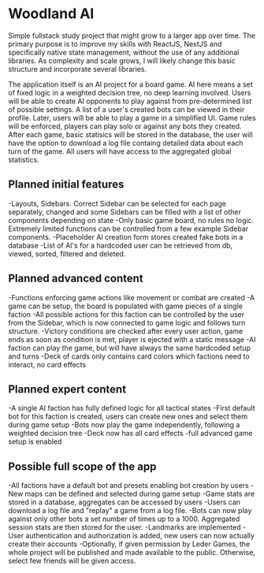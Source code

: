 # Woodland AI

Simple fullstack study project that might grow to a larger app over time. The primary purpose is to improve my skills with ReactJS, NextJS and specifically native state management, without the use of any additional libraries. As complexity and scale grows, I will likely change this basic structure and incorporate several libraries.

The application itself is an AI project for a board game. AI here means a set of fixed logic in a weighted decision tree, no deep learning involved. Users will be able to create AI opponents to play against from pre-determined list of possible settings. A list of a user's created bots can be viewed in their profile. Later, users will be able to play a game in a simplified UI. Game rules will be enforced, players can play solo or against any bots they created. After each game, basic statisics will be stored in the database, the user will have the option to download a log file containg detailed data about each turn of the game. All users will have access to the aggregated global statistics.


## Planned initial features

-Layouts, Sidebars. Correct Sidebar can be selected for each page separately, changed and some Sidebars can be filled with a list of other components depending on state
-Only basic game board, no rules no logic. Extremely limited functions can be controlled from a few example Sidebar components.
-Placeholder AI creation form stores created fake bots in a database
-List of AI's for a hardcoded user can be retrieved from db, viewed, sorted, filtered and deleted.

## Planned advanced content

-Functions enforcing game actions like movement or combat are created
-A game can be setup, the board is populated with game pieces of a single faction
-All possible actions for this faction can be controlled by the user from the Sidebar, which is now connected to game logic and follows turn structure.
-Victory conditions are checked after every user action, game ends as soon as condition is met, player is ejected with a static message
-AI faction can play the game, but will have always the same hardcoded setup and turns
-Deck of cards only contains card colors which factions need to interact, no card effects

## Planned expert content

-A single AI faction has fully defined logic for all tactical states
-First default bot for this faction is created, users can create new ones and select them during game setup
-Bots now play the game independently, following a weighted decision tree
-Deck now has all card effects
-full advanced game setup is enabled

## Possible full scope of the app

-All factions have a default bot and presets enabling bot creation by users
-New maps can be defined and selected during game setup
-Game stats are stored in a database, aggregates can be accessed by users
-Users can download a log file and "replay" a game from a log file. 
-Bots can now play against only other bots a set number of times up to a 1000. Aggregated session stats are then stored for the user.
-Landmarks are implemented
-User authentication and authorization is added, new users can now actually create their accounts
-Optionally, if given permission by Leder Games, the whole project will be published and made available to the public. Otherwise, select few friends will be given access.
